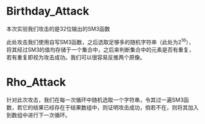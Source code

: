 Birthday_Attack
=

本次实验我们攻击的是32位输出的SM3函数

此处攻击我们使用自写SM3函数，之后选取足够多的随机字符串（此处为$2^16$），将其经过SM3的值均存储于一个集合中，之后来判断集合中的元素是否有重复，
若有重复即视为攻击成功。我们可以很容易反推两个原像。

Rho_Attack
=

针对此次攻击，我们在每一次循环中随机选取一个字符串，令其过一遍SM3函数，若它的结果已经存在于结果数组中，则证明攻击成功，倘若不在，则将其加入到数组中进行下一次循环。
